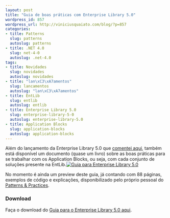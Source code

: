 ```yaml
---
layout: post
title: "Guia de boas práticas com Enterprise Library 5.0"
wordpress_id: 857
wordpress_url: http://viniciusquaiato.com/blog/?p=857
categories:
- title: Patterns
  slug: patterns
  autoslug: patterns
- title: .NET 4.0
  slug: net-4-0
  autoslug: .net-4.0
tags:
- title: Novidades
  slug: novidades
  autoslug: novidades
- title: "lan\xC3\xA7amentos"
  slug: lancamentos
  autoslug: "lan\xC3\xA7amentos"
- title: EntLib
  slug: entlib
  autoslug: entlib
- title: Enterprise Library 5.0
  slug: enterprise-library-5-0
  autoslug: enterprise-library-5.0
- title: Application Blocks
  slug: application-blocks
  autoslug: application-blocks
---
```



Além do lançamento da Enterprise Library 5.0 que [comentei aqui](http://viniciusquaiato.com/blog/enterprise-library-5-0-lancada/), também está disponível um documento (quase um livro) sobre as boas práticas para se trabalhar com os Application Blocks, ou seja, com cada conjunto de soluções presente na EntLib.[![Guia para Enterprise Library 5.0](http://viniciusquaiato.com/images_posts/DevGuide_PDC_Preview_CSharp_Edition_small-150x150.png "Guia para Enterprise Library 5.0")](http://viniciusquaiato.com/images_posts/DevGuide_PDC_Preview_CSharp_Edition_small.png)

No momento é ainda um preview deste guia, já contando com 88 páginas, exemplos de código e explicações, disponibilizado pelo próprio pessoal do [Patterns & Practices](http://msdn.microsoft.com/en-us/practices/default.aspx).

### Download
Faça o download do [Guia para o Enterprise Library 5.0 aqui](http://entlib.codeplex.com/releases/view/35832).
